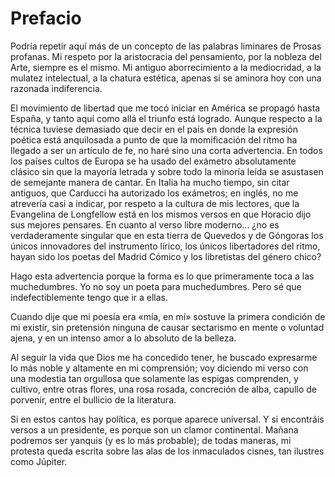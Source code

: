 # Prefacio

Podría repetir aquí más de un concepto de las palabras liminares de Prosas profanas. Mi respeto por la aristocracia del pensamiento, por la nobleza del Arte, siempre es el mismo. Mi antiguo aborrecimiento a la mediocridad, a la mulatez intelectual, a la chatura estética, apenas si se aminora hoy con una razonada indiferencia.

El movimiento de libertad que me tocó iniciar en América se propagó hasta España, y tanto aquí como allá el triunfo está logrado. Aunque respecto a la técnica tuviese demasiado que decir en el país en donde la expresión poética está anquilosada a punto de que la momificación del ritmo ha llegado a ser un artículo de fe, no haré sino una corta advertencia. En todos los países cultos de Europa se ha usado del exámetro absolutamente clásico sin que la mayoría letrada y sobre todo la minoría leída se asustasen de semejante manera de cantar. En Italia ha mucho tiempo, sin citar antiguos, que Carducci ha autorizado los exámetros; en inglés, no me atrevería casi a indicar, por respeto a la cultura de mis lectores, que la Evangelina de Longfellow está en los mismos versos en que Horacio dijo sus mejores pensares. En cuanto al verso libre moderno... ¿no es verdaderamente singular que en esta tierra de Quevedos y de Góngoras los únicos innovadores del instrumento lírico, los únicos libertadores del ritmo, hayan sido los poetas del Madrid Cómico y los libretistas del género chico?

Hago esta advertencia porque la forma es lo que primeramente toca a las muchedumbres. Yo no soy un poeta para muchedumbres. Pero sé que indefectiblemente tengo que ir a ellas.

Cuando dije que mi poesía era «mía, en mí» sostuve la primera condición de mi existir, sin pretensión ninguna de causar sectarismo en mente o voluntad ajena, y en un intenso amor a lo absoluto de la belleza.

Al seguir la vida que Dios me ha concedido tener, he buscado expresarme lo más noble y altamente en mi comprensión; voy diciendo mi verso con una modestia tan orgullosa que solamente las espigas comprenden, y cultivo, entre otras flores, una rosa rosada, concreción de alba, capullo de porvenir, entre el bullicio de la literatura.

Si en estos cantos hay política, es porque aparece universal. Y si encontráis versos a un presidente, es porque son un clamor continental. Mañana podremos ser yanquis (y es lo más probable); de todas maneras, mi protesta queda escrita sobre las alas de los inmaculados cisnes, tan ilustres como Júpiter. 